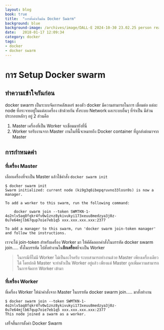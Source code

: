 ```yaml
---
layout: blog
book: true
title:  "การตั้งค่าเริ่มต้น Docker Swarm"
background: blue
background-image: /archives/image/DALL·E 2024-10-30 23.02.25 person reading.webp
date:   2018-01-17 12:09:34
category: docker
tags:
- docker
- docker swarm
---
```


# การ Setup Docker swarm
## ทำความเข้าใจกันก่อน  
docker swarm เป็นระบบจัดการคลัสเตอร์ ของตัว docker มีความสามารถในการ เชื่อมต่อ แต่ละ node ที่กระจายอยู่ในแต่ละเครื่อง เข้าด้วยกัน ทั้งระบบ Network และระบบอื่นๆ ที่จำเป็น มีส่วนประกอบหลักๆ อยู่ 2 ส่วนคือ
1. Master เครื่องที่เป็น Worker จะเชื่อมมายังที่นี่
2. Worker รอรับงานจาก Master งานในที่นี้จะหมายถึง Docker container ที่ถูกส่งต่อมาจาก Master

## การกำหนดค่า
### ที่เครื่อง Master
เลือกเครื่องที่จะเป็น Master แล้วใช้คำสั่ง `docker swarm init`
```shell
$ docker swarm init
Swarm initialized: current node (ki9g3q6ibepqruvno33losn9s) is now a manager.

To add a worker to this swarm, run the following command:

    docker swarm join --token SWMTKN-1-4o2nlv5aq8fqkr4fv0w1znz8ykivukyi173xeuu8medzya3j0z-0u7e64mjlb67qup7oie7eb1q5 xxx.xxx.xxx.xxx:2377

To add a manager to this swarm, run 'docker swarm join-token manager' and follow the instructions.
```
เราจะได้ join-token สำหรับเครื่อง Worker มา ให้คัคัดลอกคำสั่งในบรรทัด docker swarm join..... ทั้งในบรรทัด ไปสั่งทำงานใน**อีกเครื่อง**ที่จะเป็น Worker

  > ในกรณีที่ไม่มี Worker ไม่เป็นอะไรครับ ระบบสามารถทำงานด้วย Master เพียงเครื่องเดียวได้ โดยปกติ Master จะทำตัวเป็น Worker อยู่แล้ว เพียงแต่ Master ถูกเพิ่มความสามารถในการจัดการ Worker เข้ามา

### ที่เครื่อง Worker
ที่เครื่อง Worker ให้นำคำสั่งจาก Master ในบรรทัด docker swarm join..... มาสั่งทำงาน


```shell
$ docker swarm join --token SWMTKN-1-4o2nlv5aq8fqkr4fv0w1znz8ykivukyi173xeuu8medzya3j0z-0u7e64mjlb67qup7oie7eb1q5 xxx.xxx.xxx.xxx:2377
This node joined a swarm as a worker.
```

เสร็จสิ้นการตั้งค่า Docker Swarm
